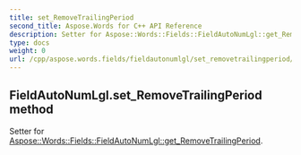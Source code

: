 ```yaml
---
title: set_RemoveTrailingPeriod
second_title: Aspose.Words for C++ API Reference
description: Setter for Aspose::Words::Fields::FieldAutoNumLgl::get_RemoveTrailingPeriod. 
type: docs
weight: 0
url: /cpp/aspose.words.fields/fieldautonumlgl/set_removetrailingperiod/
---
```

## FieldAutoNumLgl.set_RemoveTrailingPeriod method


Setter for [Aspose::Words::Fields::FieldAutoNumLgl::get_RemoveTrailingPeriod](./get_removetrailingperiod/).

